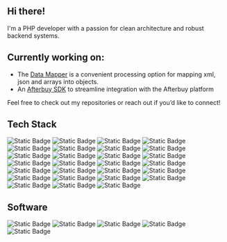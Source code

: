 ## Hi there!

I'm a PHP developer with a passion for clean architecture and robust backend systems.

## Currently working on:
- The [Data Mapper](https://github.com/wundii/data-mapper) is a convenient processing option for mapping xml, json and arrays into objects.
- An [Afterbuy SDK](https://github.com/wundii/afterbuy-sdk) to streamline integration with the Afterbuy platform

Feel free to check out my repositories or reach out if you’d like to connect!

## Tech Stack
![Static Badge](https://img.shields.io/badge/Argo-EF7B4D?style=for-the-badge&logo=argo&labelColor=black)
![Static Badge](https://img.shields.io/badge/Bootstrap-7952B3?style=for-the-badge&logo=bootstrap&labelColor=black)
![Static Badge](https://img.shields.io/badge/Composer-885630?style=for-the-badge&logo=composer&labelColor=black)
![Static Badge](https://img.shields.io/badge/Docker-2496ED?style=for-the-badge&logo=docker&labelColor=black)
![Static Badge](https://img.shields.io/badge/Doctrine-FC6A31?style=for-the-badge&logo=doctrine&labelColor=black)
![Static Badge](https://img.shields.io/badge/Flask-FFFFFF?style=for-the-badge&logo=flask&labelColor=black)
![Static Badge](https://img.shields.io/badge/Github_Actions-2088FF?style=for-the-badge&logo=githubactions&labelColor=black)
![Static Badge](https://img.shields.io/badge/Json_Web_Token-FFFFFF?style=for-the-badge&logo=jsonwebtokens&labelColor=black)
![Static Badge](https://img.shields.io/badge/Laravel-FF2D20?style=for-the-badge&logo=laravel&labelColor=black)
![Static Badge](https://img.shields.io/badge/Linux-FCC624?style=for-the-badge&logo=linux&labelColor=black)
![Static Badge](https://img.shields.io/badge/MySQL-4479A1?style=for-the-badge&logo=mysql&labelColor=black)
![Static Badge](https://img.shields.io/badge/NPM-CB3837?style=for-the-badge&logo=npm&labelColor=black)
![Static Badge](https://img.shields.io/badge/NestJs-E0234E?style=for-the-badge&logo=nestjs&labelColor=black)
![Static Badge](https://img.shields.io/badge/Nginx-009639?style=for-the-badge&logo=nginx&labelColor=black)
![Static Badge](https://img.shields.io/badge/NodeJs-5FA04E?style=for-the-badge&logo=nodedotjs&labelColor=black)
![Static Badge](https://img.shields.io/badge/OAS3-6BA539?style=for-the-badge&logo=openapiinitiative&labelColor=black)
![Static Badge](https://img.shields.io/badge/PHP-777BB4?style=for-the-badge&logo=php&labelColor=black)
![Static Badge](https://img.shields.io/badge/PostgreSQL-4169E1?style=for-the-badge&logo=postgresql&labelColor=black)
![Static Badge](https://img.shields.io/badge/Python-3776AB?style=for-the-badge&logo=python&labelColor=black)
![Static Badge](https://img.shields.io/badge/RabbitMQ-%23FF6600?style=for-the-badge&logo=rabbitmq&labelColor=black)
![Static Badge](https://img.shields.io/badge/Redis-FF4438?style=for-the-badge&logo=redis&labelColor=black)
![Static Badge](https://img.shields.io/badge/SASS-CC6699?style=for-the-badge&logo=sass&labelColor=black)
![Static Badge](https://img.shields.io/badge/Stimulus-77E8B9?style=for-the-badge&logo=stimulus&labelColor=black)
![Static Badge](https://img.shields.io/badge/Symfony-ffffff?style=for-the-badge&logo=symfony&labelColor=black)
![Static Badge](https://img.shields.io/badge/TypeScript-3178C6?style=for-the-badge&logo=typescript&labelColor=black)
![Static Badge](https://img.shields.io/badge/Webpack-8DD6F9?style=for-the-badge&logo=webpack&labelColor=black)
![Static Badge](https://img.shields.io/badge/Yarn-2C8EBB?style=for-the-badge&logo=yarn&labelColor=black)

## Software
![Static Badge](https://img.shields.io/badge/Atlassian-000000?style=for-the-badge&logo=atlassian&labelColor=0052CC)
![Static Badge](https://img.shields.io/badge/Jenkins-000000?style=for-the-badge&logo=jenkins&labelColor=white)
![Static Badge](https://img.shields.io/badge/PHPStorm-000000?style=for-the-badge&logo=phpstorm&labelColor=777BB4)
![Static Badge](https://img.shields.io/badge/Portainer-000000?style=for-the-badge&logo=portainer&labelColor=white)
![Static Badge](https://img.shields.io/badge/WebStorm-000000?style=for-the-badge&logo=webstorm&labelColor=2771E8)






